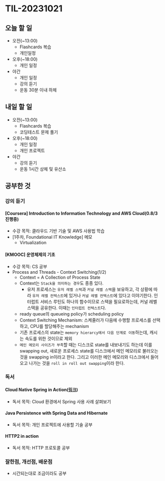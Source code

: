 # TIL-20231021

## 오늘 할 일

- 오전(~13:00)
  - Flashcards 복습
  - 개인일정
- 오후(~18:00)
  - 개인 일정
- 야간
  - 개인 일정
  - 강의 듣기
  - 운동 30분 이내 하체

## 내일 할 일

- 오전(~13:00)
  - Flashcards 복습
  - 코딩테스트 문제 풀기
- 오후(~18:00)
  - 개인 일정
  - 개인 프로젝트
- 야간
  - 강의 듣기
  - 운동 1시간 상체 및 유산소

## 공부한 것

### 강의 듣기

#### [Coursera] Introduction to Information Technology and AWS Cloud(0.8/3 진행중)

- 수강 목적: 클라우드 기반 기술 및 AWS 사용법 학습
- [1주차, Foundational IT Knowledge] 메모
  - Virtualization

#### [KMOOC] 운영체제의 기초

- 수강 목적: CS 공부
- Process and Threads - Context Switching(1/2)
  - Context = A Collection of Process State
  - Context는 `Stack을 의미하는 경우`도 종종 있다.
    - 유저 프로세스는 `유저 레벨 스택`과 `커널 레벨 스택`을 보유하고, 각 상황에 따라 `유저 레벨 컨텍스트`에 있거나 `커널 레벨 컨텍스트`에 있다고 이야기한다. 인터럽트 서비스 루틴도 하나의 함수이므로 스택을 필요로하는데, 커널 레벨 스택을 공유한다. 이때는 `인터럽트 컨텍스트`다.
  - ready queue의 queueing policy가 scheduling policy
  - Context Switching Mechanism: 스케줄러가 다음에 수행할 프로세스를 선택하고, CPU를 할당해주는 mechanism
  - 기존 프로세스의 state는 `memory hierarcy에서 다음 단계로 이동`하는데, 캐시는 속도를 위한 것이므로 제외
  - `메인 메모리 사이즈가 부족`할 때는 디스크로 state를 내보내기도 하는데 이를 swapping out, 새로운 프로세스 state를 디스크에서 메인 메모리로 불러오는 것을 swapping in이라고 한다. 그리고 이러한 메인 메모리와 디스크에서 들어오고 나가는 것을 `roll in roll out swapping`이라 한다.

### 독서

#### Cloud Native Spring in Action([링크](https://www.manning.com/books/cloud-native-spring-in-action))

- 독서 목적: Cloud 환경에서 Spring 사용 사례 살펴보기

#### Java Persistence with Spring Data and Hibernate

- 독서 목적: 개인 프로젝트에 사용할 기술 공부

#### HTTP2 in action

- 독서 목적: HTTP 프로토콜 공부

### 잘한점, 개선점, 배운점

- 시간되는대로 조금이라도 공부
